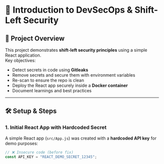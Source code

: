# 🔐 Introduction to DevSecOps & Shift-Left Security

## 📌 Project Overview
This project demonstrates **shift-left security principles** using a simple React application.  
Key objectives:  
- Detect secrets in code using **Gitleaks**  
- Remove secrets and secure them with environment variables  
- Re-scan to ensure the repo is clean  
- Deploy the React app securely inside a **Docker container**  
- Document learnings and best practices  

---

## 🛠️ Setup & Steps

### 1. Initial React App with Hardcoded Secret
A simple React app (`src/App.js`) was created with a **hardcoded API key** for demo purposes:

```jsx
// ❌ Insecure code (before fix)
const API_KEY = "REACT_DEMO_SECRET_12345";
